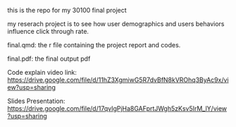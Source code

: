this is the repo for my 30100 final project

my reserach project is to see how user demographics and users behaviors influence click through rate.

final.qmd: the r file containing the project report and codes.

final.pdf: the final output pdf

Code explain video link: https://drive.google.com/file/d/11hZ3XgmiwG5R7dvBfN8kVROhq3ByAc9x/view?usp=sharing

Slides Presentation: https://drive.google.com/file/d/17qvIgPjHa8GAFprtJWgh5zKsv5IrM_lY/view?usp=sharing
